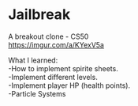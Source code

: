 # Jailbreak
A breakout clone - CS50<br>
https://imgur.com/a/KYexV5a

What I learned:<br>
-How to implement spirite sheets.<br>
-Implement different levels.<br>
-Implement player HP (health points).<br>
-Particle Systems
